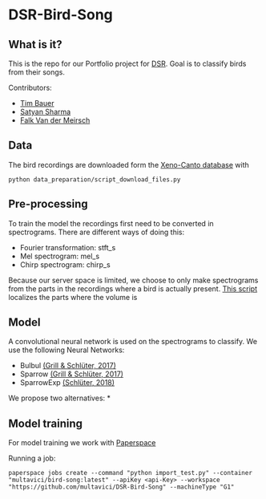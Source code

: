 # DSR-Bird-Song

## What is it?

This is the repo for our Portfolio project for [DSR](https://datascienceretreat.com/). Goal is to classify birds from their songs.

Contributors: 
* [Tim Bauer](https://github.com/bimtauer)
* [Satyan Sharma](https://github.com/stynshrm)
* [Falk Van der Meirsch](https://github.com/multavici)

## Data

The bird recordings are downloaded form the [Xeno-Canto database](https://www.xeno-canto.org/) with 
```
python data_preparation/script_download_files.py
```

## Pre-processing

To train the model the recordings first need to be converted in spectrograms. There are different ways of doing this:
* Fourier transformation: stft_s
* Mel spectrogram: mel_s
* Chirp spectrogram: chirp_s

Because our server space is limited, we choose to only make spectrograms from the parts in the recordings where a bird is actually present. [This script](data_preparation/Signal_Extraction.py) localizes the parts where the volume is 

## Model

A convolutional neural network is used on the spectrograms to classify. We use the following Neural Networks:
* Bulbul [(Grill & Schlüter, 2017)](https://www.eurasip.org/Proceedings/Eusipco/Eusipco2017/papers/1570347092.pdf)
* Sparrow [(Grill & Schlüter, 2017)](https://www.eurasip.org/Proceedings/Eusipco/Eusipco2017/papers/1570347092.pdf)
* SparrowExp [(Schlüter, 2018)](http://www.ofai.at/~jan.schlueter/pubs/2018_birdclef.pdf)

We propose two alternatives:
* 

## Model training

For model training we work with [Paperspace](https://www.paperspace.com/)

Running a job: 

```
paperspace jobs create --command "python import_test.py" --container "multavici/bird-song:latest" --apiKey <api-Key> --workspace "https://github.com/multavici/DSR-Bird-Song" --machineType "G1"
```
